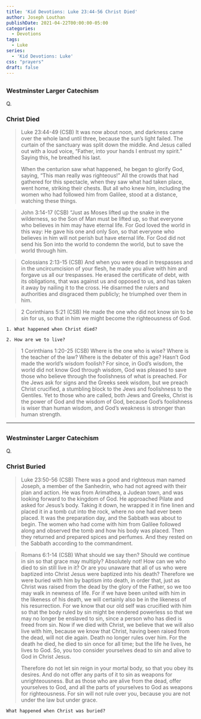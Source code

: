 ```yaml
---
title: 'Kid Devotions: Luke 23:44-56 Christ Died'
author: Joseph Louthan
publishDate: 2021-04-22T00:00:00-05:00
categories:
  - Devotions
tags:
  - Luke
series:
  - 'Kid Devotions: Luke'
css: "prayers"
draft: false
---
```


## 

### Westminster Larger Catechism

Q.

### Christ Died

>Luke 23:44-49 (CSB) It was now about noon, and darkness came over the whole land until three, because the sun’s light failed. The curtain of the sanctuary was split down the middle. And Jesus called out with a loud voice, “Father, into your hands I entrust my spirit.” Saying this, he breathed his last.
>
>When the centurion saw what happened, he began to glorify God, saying, “This man really was righteous!” All the crowds that had gathered for this spectacle, when they saw what had taken place, went home, striking their chests. But all who knew him, including the women who had followed him from Galilee, stood at a distance, watching these things.

>John 3:14-17 (CSB) “Just as Moses lifted up the snake in the wilderness, so the Son of Man must be lifted up, so that everyone who believes in him may have eternal life. For God loved the world in this way: He gave his one and only Son, so that everyone who believes in him will not perish but have eternal life. For God did not send his Son into the world to condemn the world, but to save the world through him.

>Colossians 2:13-15 (CSB) And when you were dead in trespasses and in the uncircumcision of your flesh, he made you alive with him and forgave us all our trespasses. He erased the certificate of debt, with its obligations, that was against us and opposed to us, and has taken it away by nailing it to the cross. He disarmed the rulers and authorities and disgraced them publicly; he triumphed over them in him.

>2 Corinthians 5:21 (CSB) He made the one who did not know sin to be sin for us, so that in him we might become the righteousness of God.

```text
1. What happened when Christ died?

2. How are we to live?
```
>1 Corinthians 1:20-25 (CSB) Where is the one who is wise? Where is the teacher of the law? Where is the debater of this age? Hasn’t God made the world’s wisdom foolish? For since, in God’s wisdom, the world did not know God through wisdom, God was pleased to save those who believe through the foolishness of what is preached. For the Jews ask for signs and the Greeks seek wisdom, but we preach Christ crucified, a stumbling block to the Jews and foolishness to the Gentiles. Yet to those who are called, both Jews and Greeks, Christ is the power of God and the wisdom of God, because God’s foolishness is wiser than human wisdom, and God’s weakness is stronger than human strength.

---

## 

### Westminster Larger Catechism

Q.

### Christ Buried

>Luke 23:50-56 (CSB) There was a good and righteous man named Joseph, a member of the Sanhedrin, who had not agreed with their plan and action. He was from Arimathea, a Judean town, and was looking forward to the kingdom of God. He approached Pilate and asked for Jesus’s body. Taking it down, he wrapped it in fine linen and placed it in a tomb cut into the rock, where no one had ever been placed. It was the preparation day, and the Sabbath was about to begin. The women who had come with him from Galilee followed along and observed the tomb and how his body was placed. Then they returned and prepared spices and perfumes. And they rested on the Sabbath according to the commandment.

>Romans 6:1-14 (CSB) What should we say then? Should we continue in sin so that grace may multiply? Absolutely not! How can we who died to sin still live in it? Or are you unaware that all of us who were baptized into Christ Jesus were baptized into his death? Therefore we were buried with him by baptism into death, in order that, just as Christ was raised from the dead by the glory of the Father, so we too may walk in newness of life. For if we have been united with him in the likeness of his death, we will certainly also be in the likeness of his resurrection. For we know that our old self was crucified with him so that the body ruled by sin might be rendered powerless so that we may no longer be enslaved to sin, since a person who has died is freed from sin. Now if we died with Christ, we believe that we will also live with him, because we know that Christ, having been raised from the dead, will not die again. Death no longer rules over him. For the death he died, he died to sin once for all time; but the life he lives, he lives to God. So, you too consider yourselves dead to sin and alive to God in Christ Jesus.
>
>Therefore do not let sin reign in your mortal body, so that you obey its desires. And do not offer any parts of it to sin as weapons for unrighteousness. But as those who are alive from the dead, offer yourselves to God, and all the parts of yourselves to God as weapons for righteousness. For sin will not rule over you, because you are not under the law but under grace.

```text
What happened when Christ was buried?
```

